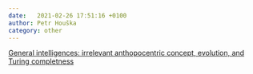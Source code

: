 ```yaml
---
date:   2021-02-26 17:51:16 +0100
author: Petr Houška
category: other
---	
```

[General intelligences: irrelevant anthopocentric concept, evolution, and Turing completness](https://twitter.com/vgr/status/1363965583860011015)
